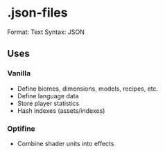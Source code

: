 # .json-files

Format: Text
Syntax: JSON

## Uses

### Vanilla
* Define biomes, dimensions, models, recipes, etc.
* Define language data
* Store player statistics
* Hash indexes (assets/indexes)

### Optifine
* Combine shader units into effects
